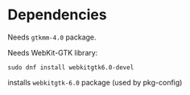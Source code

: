 # Dependencies

Needs `gtkmm-4.0` package.

Needs WebKit-GTK library:

```
sudo dnf install webkitgtk6.0-devel
```

installs `webkitgtk-6.0` package (used by pkg-config)
